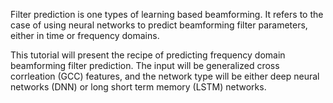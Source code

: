 Filter prediction is one types of learning based beamforming. It refers to the case of using neural networks to predict beamforming filter parameters, either in time or frequency domains. 

This tutorial will present the recipe of predicting frequency domain beamforming filter prediction. The input will be generalized cross corrleation (GCC) features, and the network type will be either deep neural networks (DNN) or long short term memory (LSTM) networks. 


